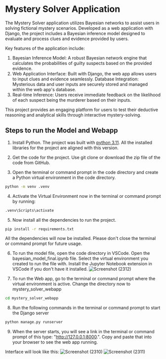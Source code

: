 # Mystery Solver Application

The Mystery Solver application utilizes Bayesian networks to assist users in solving fictional mystery scenarios. Developed as a web application with Django, the project includes a Bayesian inference model designed to evaluate and process clues and evidence provided by users.

Key features of the application include:

1) Bayesian Inference Model: A robust Bayesian network engine that calculates the probabilities of guilty suspects based on the provided evidence.
2) Web Application Interface: Built with Django, the web app allows users to input clues and evidence seamlessly.
Database Integration: Mysterious data and user inputs are securely stored and managed within the web app's database.
3) Real-time Inference: Users receive immediate feedback on the likelihood of each suspect being the murderer based on their inputs.

This project provides an engaging platform for users to test their deductive reasoning and analytical skills through interactive mystery-solving.

## Steps to run the Model and Webapp

1) Install Python. The project was built with [python 3.11](https://www.python.org/downloads/release/python-3110/). All the installed libraries for the project are aligned with this version.

2) Get the code for the project. Use git clone or download the zip file of the code from GitHub.

3) Open the terminal or command prompt in the code directory and create a Python virtual environment in the code directory. 
```bash
python -m venv .venv
```
4) Activate the Virtual Environment now in the terminal or command prompt by running:
```bash
.venv\Scripts\activate
```

5) Now install all the dependencies to run the project.
```bash
pip install -r requirements.txt
```
All the dependencies will now be installed. Please don't close the terminal or command prompt for future usage.

6) To run the model file, open the code directory in VSCode. Open the bayesian_model_final.ipynb file. Select the virtual environment you created to run the file with. Install the Jupyter Notebook extension in VSCode if you don't have it installed.
   ![Screenshot (2312)](https://github.com/FarhanTahmid/Mystery-Solver-App/assets/62169118/fef2ed4c-a772-4a92-bef6-f600546e28e5)

8) To run the Web app, go to the terminal or command prompt where the virtual environment is active. Change the directory now to mystery_solver_webapp
```bash
cd mystery_solver_webapp
```

8) Run the following commands in the terminal or command prompt to start the Django server
```bash
python manage.py runserver
```

9) When the server starts, you will see a link in the terminal or command prompt of this type: "http://127.0.0.1:8000.". Copy and paste that into your browser to see the web app running.

Interface will look like this:
    ![Screenshot (2310)](https://github.com/FarhanTahmid/Mystery-Solver-App/assets/62169118/869da522-44ef-4599-bdf3-b6560c40767b)
    ![Screenshot (2311)](https://github.com/FarhanTahmid/Mystery-Solver-App/assets/62169118/5ab031c3-5148-4267-a27a-5504b55a72e2)

